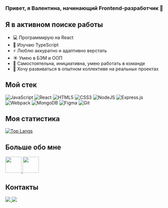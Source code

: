 ### Привет, я Валентина, начинающий Frontend-разработчик 👋

<!--
**ValLugovaia/ValLugovaia** is a ✨ _special_ ✨ repository because its `README.md` (this file) appears on your GitHub profile.

Here are some ideas to get you started:

- 🔭 I’m currently working on ...
- 🌱 I’m currently learning ...
- 👯 I’m looking to collaborate on ...
- 🤔 I’m looking for help with ...
- 💬 Ask me about ...
- 📫 How to reach me: ...
- 😄 Pronouns: ...
- ⚡ Fun fact: ...
-->

## Я в активном поиске работы
- :computer: Программирую на React
- :pencil: Изучаю TypeScript
- :zap: Люблю аккуратно и адаптивно верстать
- :sunny: Умею в БЭМ и ООП
- :raising_hand: Самостоятельна, инициативна, умею работать в команде
- :rocket: Хочу развиваться в опытном коллективе на реальных проектах

## Мой стек
![JavaScript](https://img.shields.io/badge/javascript-%23323330.svg?style=for-the-badge&logo=javascript&logoColor=%23F7DF1E)
![React](https://img.shields.io/badge/react-%2320232a.svg?style=for-the-badge&logo=react&logoColor=%2361DAFB)
![HTML5](https://img.shields.io/badge/html5-%23E34F26.svg?style=for-the-badge&logo=html5&logoColor=white)
![CSS3](https://img.shields.io/badge/css3-%231572B6.svg?style=for-the-badge&logo=css3&logoColor=white)
![NodeJS](https://img.shields.io/badge/node.js-6DA55F?style=for-the-badge&logo=node.js&logoColor=white)
![Express.js](https://img.shields.io/badge/express.js-%23404d59.svg?style=for-the-badge&logo=express&logoColor=%2361DAFB)
![Webpack](https://img.shields.io/badge/webpack-%238DD6F9.svg?style=for-the-badge&logo=webpack&logoColor=black)
![MongoDB](https://img.shields.io/badge/MongoDB-%234ea94b.svg?style=for-the-badge&logo=mongodb&logoColor=white)
![Figma](https://img.shields.io/badge/figma-%23F24E1E.svg?style=for-the-badge&logo=figma&logoColor=white)
![Git](https://img.shields.io/badge/git-%23F05033.svg?style=for-the-badge&logo=git&logoColor=white)

## Моя статистика
[![Top Langs](https://github-readme-stats.vercel.app/api/top-langs/?username=ValLugovaia&layout=compact)](https://github.com/ValLugovaia/github-readme-stats)

## Больше обо мне
<a href="https://spb.hh.ru/resume/ab3d43e2ff0bba6f570039ed1f653331613747">
  <img src="https://hhcdn.ru/ichameleon/00181.png" height="50">
</a>
<a href="https://career.habr.com/vallugovaia">
  <img src="https://www.ph4.ru/DL/LOGO/h/habr_career_.gif" height="50">
</a>

## Контакты
<a href="https://t.me/vaal_meadow">
  <img src="https://img.shields.io/badge/Telegram-2CA5E0?style=for-the-badge&logo=telegram&logoColor=white">
</a>
<a href="mailto:val.lugovaia@gmail.com">
  <img src="https://img.shields.io/badge/Gmail-D14836?style=for-the-badge&logo=gmail&logoColor=white">
</a>
